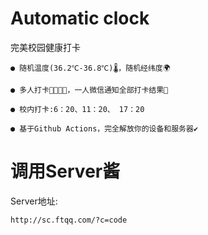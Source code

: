 Automatic clock
=

完美校园健康打卡


```
● 随机温度(36.2℃-36.8℃)🌡，随机经纬度🌍

● 多人打卡👨‍👩‍👧‍👧，一人微信通知全部打卡结果💬

● 校内打卡:6：20、11：20、 17：20

● 基于Github Actions，完全解放你的设备和服务器✔
```

调用Server酱
=

Server地址:
```
http://sc.ftqq.com/?c=code
```
